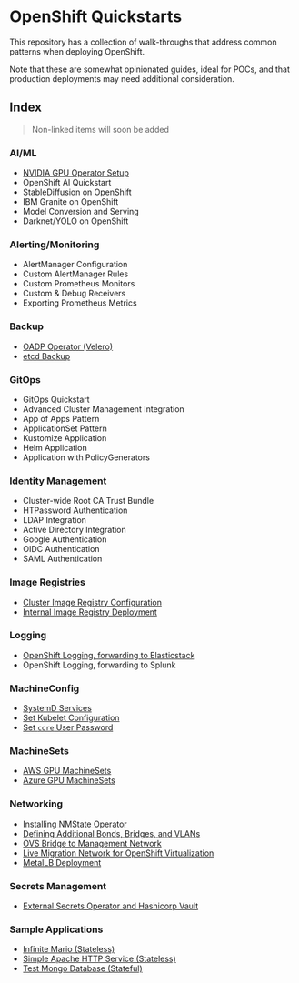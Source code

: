 # OpenShift Quickstarts

This repository has a collection of walk-throughs that address common patterns when deploying OpenShift.

Note that these are somewhat opinionated guides, ideal for POCs, and that production deployments may need additional consideration.

## Index

> Non-linked items will soon be added

### AI/ML

- [NVIDIA GPU Operator Setup](./ai-ml/nvidia-gpu-operator-setup.md)
- OpenShift AI Quickstart
- StableDiffusion on OpenShift
- IBM Granite on OpenShift
- Model Conversion and Serving
- Darknet/YOLO on OpenShift

### Alerting/Monitoring

- AlertManager Configuration
- Custom AlertManager Rules
- Custom Prometheus Monitors
- Custom & Debug Receivers
- Exporting Prometheus Metrics

### Backup

- [OADP Operator (Velero)](./backup/oadp/)
- [etcd Backup](./backup/etcd/)

### GitOps

- GitOps Quickstart
- Advanced Cluster Management Integration
- App of Apps Pattern
- ApplicationSet Pattern
- Kustomize Application
- Helm Application
- Application with PolicyGenerators

### Identity Management

- Cluster-wide Root CA Trust Bundle
- HTPassword Authentication
- LDAP Integration
- Active Directory Integration
- Google Authentication
- OIDC Authentication
- SAML Authentication

### Image Registries

- [Cluster Image Registry Configuration](./registry-configuration/)
- [Internal Image Registry Deployment](./internal-registry/)

### Logging

- [OpenShift Logging, forwarding to Elasticstack](./logging/external-elasticstack/)
- OpenShift Logging, forwarding to Splunk

### MachineConfig

- [SystemD Services](./node-config/machineconfigs/systemd-services.md)
- [Set Kubelet Configuration](./node-config/machineconfigs/kubelet-configuration.md)
- [Set `core` User Password](./node-config/machineconfigs/set-core-user-password.md)

### MachineSets

- [AWS GPU MachineSets](./node-config/machinesets/aws-gpu-machineset.md)
- [Azure GPU MachineSets](./node-config/machinesets/azure-gpu-machineset.md)

### Networking

- [Installing NMState Operator](./networking/nmstate-operator.md)
- [Defining Additional Bonds, Bridges, and VLANs](./networking/nmstate-examples.md)
- [OVS Bridge to Management Network](./networking/ovs-bridge-mapping.md)
- [Live Migration Network for OpenShift Virtualization](./networking/live-migration-network.md)
- [MetalLB Deployment](./networking/metallb-deployment.md)

### Secrets Management

- [External Secrets Operator and Hashicorp Vault](./external-secrets-vault/)

### Sample Applications

- [Infinite Mario (Stateless)](./sample-apps/infinite-mario/)
- [Simple Apache HTTP Service (Stateless)](./sample-apps/httpd/)
- [Test Mongo Database (Stateful)](./sample-apps/test-mongodb/)